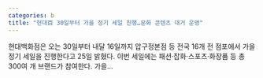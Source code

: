 ```yaml
---
categories: b
title: "현대百 30일부터 가을 정기 세일 진행…문화 콘텐츠 대거 운영"
---
```

현대백화점은 오는 30일부터 내달 16일까지 압구정본점 등 전국 16개 전 점포에서 가을 정기 세일을 진행한다고 25일 밝혔다. 이번 세일에는 패션·잡화·스포츠·화장품 등 총 300여 개 브랜드가 참여한다. 가을...